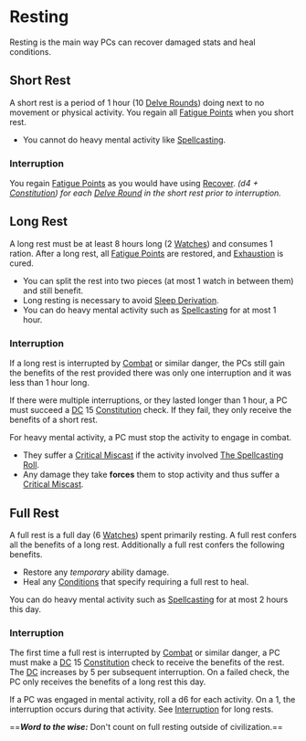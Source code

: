 # Resting

Resting is the main way PCs can recover damaged stats and heal conditions.

## Short Rest

A short rest is a period of 1 hour (10 [Delve Rounds](Round.md#Delve%20Round)) doing next to no movement or physical activity. You regain all [Fatigue Points](../../Player%20Characters/Derived%20Statistics/Fatigue%20Points.md) when you short rest.

- You cannot do heavy mental activity like [Spellcasting](../../Magic/Spellcasting/Spellcasting.md).

### Interruption

You regain [Fatigue Points](../../Player%20Characters/Derived%20Statistics/Fatigue%20Points.md) as you would have using [Recover](../Exploration/Delving.md#Recover).
*(d4 + [Constitution](../../Player%20Characters/The%20Ability%20Scores/Constitution.md)) for each [Delve Round](Round.md#Delve%20Round) in the short rest prior to interruption.*

## Long Rest

A long rest must be at least 8 hours long (2 [Watches](../Exploration/Watches.md)) and consumes 1 ration. After a long rest, all [Fatigue Points](../../Player%20Characters/Derived%20Statistics/Fatigue%20Points.md) are restored, and [Exhaustion](../Conditions/Exhausted.md) is cured.

- You can split the rest into two pieces (at most 1 watch in between them) and still benefit.
- Long resting is necessary to avoid [Sleep Derivation](../Hazards/Biological%20Hazards.md#Sleep%20Derivation).
- You can do heavy mental activity such as [Spellcasting](../../Magic/Spellcasting/Spellcasting.md) for at most 1 hour.

### Interruption

If a long rest is interrupted by [Combat](../Combat/Combat.md) or similar danger, the PCs still gain the benefits of the rest provided there was only one interruption and it was less than 1 hour long.

If there were multiple interruptions, or they lasted longer than 1 hour, a PC must succeed a [DC](DC.md) 15 [Constitution](../../Player%20Characters/The%20Ability%20Scores/Constitution.md) check. If they fail, they only receive the benefits of a short rest.

For heavy mental activity, a PC must stop the activity to engage in combat.

- They suffer a [Critical Miscast](../Die%20Rolling%20Mechanics/Critical%20Miscast.md) if the activity involved [The Spellcasting Roll](../../Magic/Spellcasting/Spellcasting.md#The%20Spellcasting%20Roll).
- Any damage they take **forces** them to stop activity and thus suffer a [Critical Miscast](../Die%20Rolling%20Mechanics/Critical%20Miscast.md).

## Full Rest

A full rest is a full day (6 [Watches](../Exploration/Watches.md)) spent primarily resting. A full rest confers all the benefits of a long rest. Additionally a full rest confers the following benefits.

- Restore any *temporary* ability damage.
- Heal any [Conditions](../Conditions/!Conditions.md) that specify requiring a full rest to heal.

You can do heavy mental activity such as [Spellcasting](../../Magic/Spellcasting/Spellcasting.md) for at most 2 hours this day.

### Interruption

The first time a full rest is interrupted by [Combat](../Combat/Combat.md) or similar danger, a PC must make a [DC](DC.md) 15 [Constitution](../../Player%20Characters/The%20Ability%20Scores/Constitution.md) check to receive the benefits of the rest. The [DC](DC.md) increases by 5 per subsequent interruption. On a failed check, the PC only receives the benefits of a long rest this day.

If a PC was engaged in mental activity, roll a d6 for each activity. On a 1, the interruption occurs during that activity. See [Interruption](#Interruption) for long rests.

==***Word to the wise:*** Don't count on full resting outside of civilization.==
